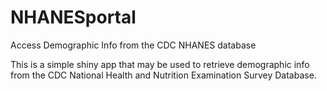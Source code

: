 NHANESportal
============

Access Demographic Info from the CDC NHANES database

This is a simple shiny app that may be used to retrieve demographic info from the CDC 
National Health and Nutrition Examination Survey Database.

